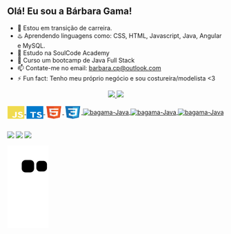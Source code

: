 ## Olá! Eu sou a Bárbara Gama!

- 🔭 Estou em transição de carreira.
- ♨️ Aprendendo linguagens como: CSS, HTML, Javascript, Java, Angular e MySQL.
- 🌱 Estudo na SoulCode Academy
- 👯 Curso um bootcamp de Java Full Stack
- 📫 Contate-me no email: barbara.cp@outlook.com
- ⚡ Fun fact: Tenho meu próprio negócio e sou costureira/modelista <3

<div align="center">
  <a href="https://github.com/gamabarbara">
  <img height="180em" src="https://github-readme-stats.vercel.app/api?username=gamabarbara&show_icons=true&theme=dracula&include_all_commits=true&count_private=true"/>
  <img height="180em" src="https://github-readme-stats.vercel.app/api/top-langs/?username=gamabarbara&layout=compact&langs_count=7&theme=dracula"/>
</div>
  <div style="display: inline_block"><br>
  <img align="center" alt="bagama-Js" height="30" width="40" src="https://raw.githubusercontent.com/devicons/devicon/master/icons/javascript/javascript-plain.svg">
  <img align="center" alt="bagama-Ts" height="30" width="40" src="https://raw.githubusercontent.com/devicons/devicon/master/icons/typescript/typescript-plain.svg">
  <img align="center" alt="bagama-HTML" height="30" width="40" src="https://raw.githubusercontent.com/devicons/devicon/master/icons/html5/html5-original.svg">
  <img align="center" alt="bagama-CSS" height="30" width="40" src="https://raw.githubusercontent.com/devicons/devicon/master/icons/css3/css3-original.svg">
  <img align="center" alt="bagama-Java" heigth="30" width="40" src="https://cdn.jsdelivr.net/gh/devicons/devicon/icons/java/java-original.svg"/>
  <img align="center" alt="bagama-Java" heigth="30" width="40" src="https://cdn.jsdelivr.net/gh/devicons/devicon/icons/angularjs/angularjs-original.svg"/>
  <img align="center" alt="bagama-Java" heigth="30" width="40" src="https://cdn.jsdelivr.net/gh/devicons/devicon/icons/mysql/mysql-original.svg" />
</div>
  
  
  ##
 
<div> 
  <a href="https://instagram.com/__bagama" target="_blank"><img src="https://img.shields.io/badge/-Instagram-%23E4405F?style=for-the-badge&logo=instagram&logoColor=white" target="_blank"></a>
  <a href = "mailto:barbara.cp0801@gmail.com"><img src="https://img.shields.io/badge/-Gmail-%23333?style=for-the-badge&logo=gmail&logoColor=white" target="_blank"></a>
  <a href="https://www.linkedin.com/in/gama-barbara/" target="_blank"><img src="https://img.shields.io/badge/-LinkedIn-%230077B5?style=for-the-badge&logo=linkedin&logoColor=white" target="_blank"></a> 
 
  ![Snake animation](https://github.com/gamabarbara/gamabarbara/blob/output/github-contribution-grid-snake.svg)
 
</div>
